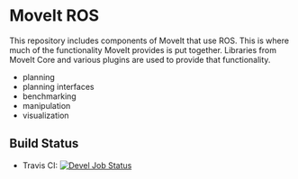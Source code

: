 MoveIt ROS
================

This repository includes components of MoveIt that use ROS. This is where much of the functionality MoveIt provides is put together. Libraries from MoveIt Core and various plugins are used to provide that functionality.
- planning
- planning interfaces
- benchmarking
- manipulation
- visualization

## Build Status

 * Travis CI: [![Devel Job Status](https://travis-ci.org/ros-planning/moveit_ros.svg?branch=kinetic-devel)](https://travis-ci.org/ros-planning/moveit_ros/builds)
